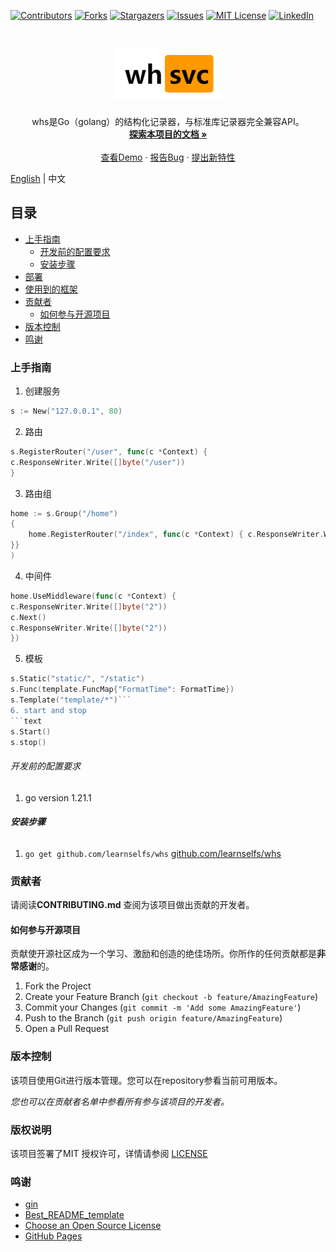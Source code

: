 <!-- PROJECT SHIELDS -->

[![Contributors][contributors-shield]][contributors-url]
[![Forks][forks-shield]][forks-url]
[![Stargazers][stars-shield]][stars-url]
[![Issues][issues-shield]][issues-url]
[![MIT License][license-shield]][license-url]
[![LinkedIn][linkedin-shield]][linkedin-url]

<!-- PROJECT LOGO -->
<br />

<p align="center">
  <a href="https://github.com/learnselfs/whs/">
    <img src="logo.png" alt="Logo"  height="80">
  </a>

<h3 align="center"></h3>
  <p align="center">
whs是Go（golang）的结构化记录器，与标准库记录器完全兼容API。
    <br />
    <a href="https://github.com//learnselfs/whs"><strong>探索本项目的文档 »</strong></a>
    <br />
    <br />
    <a href="https://github.com//learnselfs/whs">查看Demo</a>
    ·
    <a href="https://github.com//learnselfs/whs/issues">报告Bug</a>
    ·
    <a href="https://github.com//learnselfs/whs/issues">提出新特性</a>
  </p>

</p>

[English](./README.md) | 中文
## 目录

- [上手指南](#上手指南)
    - [开发前的配置要求](#开发前的配置要求)
    - [安装步骤](#安装步骤)
- [部署](#部署)
- [使用到的框架](#使用到的框架)
- [贡献者](#贡献者)
    - [如何参与开源项目](#如何参与开源项目)
- [版本控制](#版本控制)
- [鸣谢](#鸣谢)

### 上手指南
1. 创建服务 
```go
s := New("127.0.0.1", 80)
```
2. 路由 
````go
s.RegisterRouter("/user", func(c *Context) {
c.ResponseWriter.Write([]byte("/user"))
}
````
3. 路由组
```go
home := s.Group("/home")
{
    home.RegisterRouter("/index", func(c *Context) { c.ResponseWriter.Write([]byte("/home/index")) })
}}
)
```
4. 中间件 
```go
home.UseMiddleware(func(c *Context) {
c.ResponseWriter.Write([]byte("2"))
c.Next()
c.ResponseWriter.Write([]byte("2"))
})
```
5. 模板
```go
s.Static("static/", "/static")
s.Func(template.FuncMap{"FormatTime": FormatTime})
s.Template("template/*")```
6. start and stop 
```text
s.Start()
s.stop()
```

###### 开发前的配置要求

1. go version 1.21.1

###### **安装步骤**

1. `go get github.com/learnselfs/whs`
   [github.com/learnselfs/whs](https://pkg.go.dev/github.com/learnselfs/wlog)

### 贡献者

请阅读**CONTRIBUTING.md** 查阅为该项目做出贡献的开发者。

#### 如何参与开源项目

贡献使开源社区成为一个学习、激励和创造的绝佳场所。你所作的任何贡献都是**非常感谢**的。


1. Fork the Project
2. Create your Feature Branch (`git checkout -b feature/AmazingFeature`)
3. Commit your Changes (`git commit -m 'Add some AmazingFeature'`)
4. Push to the Branch (`git push origin feature/AmazingFeature`)
5. Open a Pull Request



### 版本控制

该项目使用Git进行版本管理。您可以在repository参看当前可用版本。

*您也可以在贡献者名单中参看所有参与该项目的开发者。*

### 版权说明

该项目签署了MIT 授权许可，详情请参阅 [LICENSE](https://github.com//learnselfs/whs/blob/master/LICENSE)

### 鸣谢


- [gin](https://github.com/gin-gonic/gin)
- [Best_README_template](https://github.com/shaojintian/Best_README_template)
- [Choose an Open Source License](https://choosealicense.com)
- [GitHub Pages](https://pages.github.com)

<!-- links -->
[your-project-path]:/learnselfs/whs
[contributors-shield]: https://img.shields.io/github/contributors/learnselfs/whs.svg?style=flat-square
[contributors-url]: https://github.com//learnselfs/whs/graphs/contributors
[forks-shield]: https://img.shields.io/github/forks//learnselfs/whs.svg?style=flat-square
[forks-url]: https://github.com/learnselfs/whs/network/members
[stars-shield]: https://img.shields.io/github/stars//learnselfs/whs.svg?style=flat-square
[stars-url]: https://github.com//learnselfs/whs/stargazers
[issues-shield]: https://img.shields.io/github/issues/learnselfs/whs.svg?style=flat-square
[issues-url]: https://img.shields.io/github/issues//learnselfs/whs.svg
[license-shield]: https://img.shields.io/github/license//learnselfs/whs.svg?style=flat-square
[license-url]: https://github.com/learnselfs/whs/blob/master/LICENSE
[linkedin-shield]: https://img.shields.io/badge/-LinkedIn-black.svg?style=flat-square&logo=linkedin&colorB=555
[linkedin-url]: https://linkedin.com/in/shaojintian